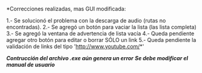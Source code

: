 *Correcciones realizadas, mas GUI modificada:

1.- Se solucionó el problema con la descarga de audio (rutas no encontradas).
2.- Se agregó un botón para vaciar la lista (las lista completa)
3.- Se agregó la ventana de advertencia de lista vacía
4.- Queda pendiente agregar otro botón para editar o borrar SÓLO un link
5.- Queda pendiente la validación de links del tipo 'http://www.youtube.com/*'

***Contrucción del archivo .exe aún genera un error***
***Se debe modificar el manual de usuario***